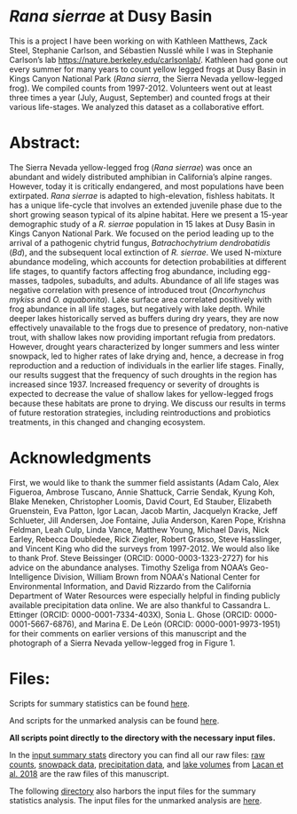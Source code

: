# _Rana sierrae_ at Dusy Basin

This is a project I have been working on with Kathleen Matthews, Zack Steel, Stephanie Carlson, and Sébastien Nusslé while I was in Stephanie Carlson’s lab https://nature.berkeley.edu/carlsonlab/.  Kathleen had gone out every summer for many years to count yellow legged frogs at Dusy Basin in Kings Canyon National Park (*Rana sierra*, the Sierra Nevada yellow-legged frog). We compiled counts from 1997-2012. Volunteers went out at least three times a year (July, August, September) and counted frogs at their various life-stages. We analyzed this dataset as a collaborative effort. 


# Abstract:

The Sierra Nevada yellow-legged frog (*Rana sierrae*) was once an abundant and widely distributed amphibian in California’s alpine ranges. However, today it is critically endangered, and most populations have been extirpated. *Rana sierrae* is adapted to high-elevation, fishless habitats. It has a unique life-cycle that involves an extended juvenile phase due to the short growing season typical of its alpine habitat. Here we present a 15-year demographic study of a *R. sierrae* population in 15 lakes at Dusy Basin in Kings Canyon National Park. We focused on the period leading up to the arrival of a pathogenic chytrid fungus, *Batrachochytrium dendrobatidis* (*Bd*), and the subsequent local extinction of *R. sierrae*. We used N-mixture abundance modeling, which accounts for detection probabilities at different life stages, to quantify factors affecting frog abundance, including egg-masses, tadpoles, subadults, and adults. Abundance of all life stages was negative correlation with presence of introduced trout (*Oncorhynchus mykiss* and *O. aquabonita*). Lake surface area correlated positively with frog abundance in all life stages, but negatively with lake depth. While deeper lakes historically served as buffers during dry years, they are now effectively unavailable to the frogs due to presence of predatory, non-native trout, with shallow lakes now providing important refugia from predators. However, drought years characterized by longer summers and less winter snowpack, led to higher rates of lake drying and, hence, a decrease in frog reproduction and a reduction of individuals in the earlier life stages. Finally, our results suggest that the frequency of such droughts in the region has increased since 1937. Increased frequency or severity of droughts is expected to decrease the value of shallow lakes for yellow-legged frogs because these habitats are prone to drying. We discuss our results in terms of future restoration strategies, including reintroductions and probiotics treatments, in this changed and changing ecosystem.

# Acknowledgments

First, we would like to thank the summer field assistants (Adam Calo, Alex Figueroa, Ambrose Tuscano, Annie Shattuck, Carrie Sendak, Kyung Koh, Blake Meneken, Christopher Loomis, David Court, Ed Stauber, Elizabeth Gruenstein, Eva Patton, Igor Lacan, Jacob Martin, Jacquelyn Kracke, Jeff Schlueter, Jill Andersen, Joe Fontaine, Julia Anderson, Karen Pope, Krishna Feldman, Leah Culp, Linda Vance, Matthew Young, Michael Davis, Nick Earley, Rebecca Doubledee, Rick Ziegler, Robert Grasso, Steve Hasslinger, and Vincent King who did the surveys from 1997-2012. We would also like to thank Prof. Steve Beissinger (ORCID: 0000-0003-1323-2727) for his advice on the abundance analyses. Timothy Szeliga from NOAA’s Geo-Intelligence Division, William Brown from NOAA's National Center for Environmental Information, and David Rizzardo from the California Department of Water Resources were especially helpful in finding publicly available precipitation data online. We are also thankful to Cassandra L. Ettinger (ORCID: 0000-0001-7334-403X), Sonia L. Ghose (ORCID: 0000-0001-5667-6876), and Marina E. De León (ORCID: 0000-0001-9973-1951) for their comments on earlier versions of this manuscript and the photograph of a Sierra Nevada yellow-legged frog in Figure 1. 

# Files:

Scripts for summary statistics can be found [here](https://github.com/megaptera-helvetiae/DusyBasin/tree/master/Scripts_summaryStats). 

And scripts for the unmarked analysis can be found [here](https://github.com/megaptera-helvetiae/DusyBasin/tree/master/Scripts_unmarked).
 
**All scripts point directly to the directory with the necessary input files.**

In the [input summary stats](https://github.com/megaptera-helvetiae/DusyBasin/tree/master/Input_summaryStats) directory you can find all our raw files:
[raw counts](https://github.com/megaptera-helvetiae/DusyBasin/blob/master/Input_summaryStats/counts.txt), 
[snowpack data](https://github.com/megaptera-helvetiae/DusyBasin/blob/master/Input_summaryStats/snowpack.txt),
[precipitation data](https://github.com/megaptera-helvetiae/DusyBasin/blob/master/Input_summaryStats/water_content.txt),
and [lake volumes](https://github.com/megaptera-helvetiae/DusyBasin/blob/master/Input_summaryStats/LakeVolume%26SA_Data_Dusy.xls) from [Lacan et al. 2018](https://www.fs.fed.us/psw/publications/matthews/psw_2008_matthews001.pdf) are the raw files of this manuscript.

The following [directory](https://github.com/megaptera-helvetiae/DusyBasin/tree/master/Input_summaryStats) also harbors the input files for the summary statistics analysis.
The input files for the unmarked analysis are [here](https://github.com/megaptera-helvetiae/DusyBasin/tree/master/Data).
